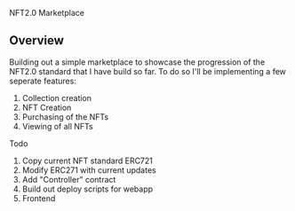 NFT2.0 Marketplace

## Overview

Building out a simple marketplace to showcase the progression of the NFT2.0 standard that I have build so far.
To do so I'll be implementing a few seperate features:

1. Collection creation
2. NFT Creation
3. Purchasing of the NFTs
4. Viewing of all NFTs

Todo

1. Copy current NFT standard ERC721
2. Modify ERC271 with current updates
3. Add "Controller" contract
4. Build out deploy scripts for webapp
5. Frontend

